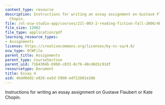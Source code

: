 ```yaml
---
content_type: resource
description: Instructions for writing an essay assignment on Gustave Flaubert or Kate
  Chopin.
file: /ol-ocw-studio-app/courses/21l-003-2-reading-fiction-fall-2006/4bdd0dd2e826ea5d59b0edf22b01e10b_essay4.pdf
file_size: 12982
file_type: application/pdf
learning_resource_types:
- Assignments
license: https://creativecommons.org/licenses/by-nc-sa/4.0/
ocw_type: OCWFile
parent_title: Assignments
parent_type: CourseSection
parent_uid: 7164304b-b9b0-c033-0cf6-48c48d1c91df
resourcetype: Document
title: Essay 4
uid: 4bdd0dd2-e826-ea5d-59b0-edf22b01e10b
---
```

Instructions for writing an essay assignment on Gustave Flaubert or Kate Chopin.